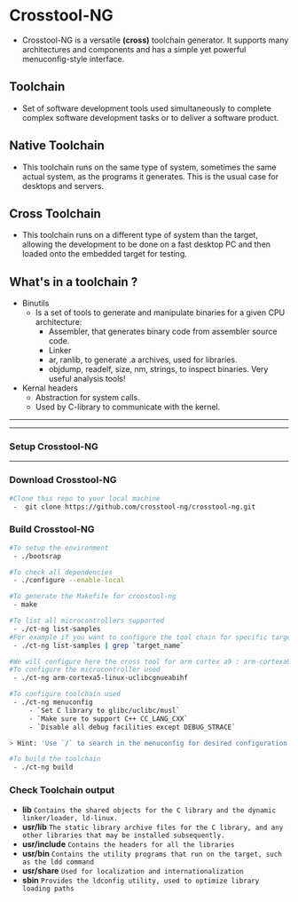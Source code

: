 
# Crosstool-NG
- Crosstool-NG is a versatile **(**cross**)** toolchain generator. It supports many architectures and components and has a simple yet powerful menuconfig-style interface.

## Toolchain

- Set of software development tools used simultaneously to complete complex software development tasks or to deliver a software product.

## Native Toolchain

- This toolchain runs on the same type of system, sometimes the same actual system, as the programs it generates. This is the usual case for desktops and servers.

## Cross Toolchain

 - This toolchain runs on a different type of system than the target, allowing the development to be done on a fast desktop PC and then loaded onto the embedded target for testing.
## What's in a toolchain ?
 - Binutils
	 - Is a set of tools to generate and manipulate binaries for a given CPU architecture:
		 - Assembler, that generates binary code from assembler source code.
		 - Linker
		 - ar, ranlib, to generate .a archives, used for libraries.
		 - objdump, readelf, size, nm, strings, to inspect binaries. Very useful analysis tools!
 - Kernal headers
	 - Abstraction for system calls.
	 - Used by C-library to communicate with the kernel.

---
---
### Setup Crosstool-NG
----
### Download Crosstool-NG
```bash
#Clone this repo to your local machine
 -  git clone https://github.com/crosstool-ng/crosstool-ng.git
```
### Build Crosstool-NG
```bash
#To setup the environment
 - ./bootsrap
```
```bash
#To check all dependencies
 - ./configure --enable-local
```
```bash
#To generate the Makefile for croostool-ng
 - make
```
```bash
#To list all microcontrollers supported
 - ./ct-ng list-samples
#For example if you want to configure the tool chain for specific target list the names to find the correct toolchain name 
 - ./ct-ng list-samples | grep `target_name`
```
```bash
#We will configure here the cross tool for arm cortex a9 : arm-cortexa9_neon-linux-gnueabihf
#To configure the microcontroller used
 - ./ct-ng arm-cortexa5-linux-uclibcgnueabihf
```
```bash
#To configure toolchain used
 - ./ct-ng menuconfig
	 - `Set C library to glibc/uclibc/musl`
	 - `Make sure to support C++ CC_LANG_CXX`
	 - `Disable all debug facilities except DEBUG_STRACE`

> Hint: 'Use `/` to search in the menuconfig for desired configuration'

```
```bash
#To build the toolchain
 - ./ct-ng build
```
### Check Toolchain output

 - **lib** `Contains the shared objects for the C library and the dynamic linker/loader, ld-linux.`
 - **usr/lib** `The static library archive files for the C library, and any other libraries that may be installed subsequently.`
 - **usr/include** `Contains the headers for all the libraries`
 - **usr/bin** `Contains the utility programs that run on the target, such as the ldd command`
 - **usr/share** `Used for localization and internationalization`
 - **sbin** `Provides the ldconfig utility, used to optimize library loading paths`
